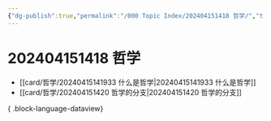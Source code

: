 ```yaml
---
{"dg-publish":true,"permalink":"/000 Topic Index/202404151418 哲学/","tags":["index","哲学"],"noteIcon":"2","created":"2023-08-08T12:54:06+08:00","updated":"2024-10-12T23:48:35+08:00"}
---
```



# 202404151418 哲学

- [[card/哲学/20240415141933 什么是哲学\|20240415141933 什么是哲学]]
- [[card/哲学/202404151420 哲学的分支\|202404151420 哲学的分支]]

{ .block-language-dataview}
